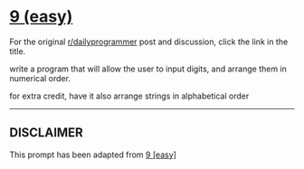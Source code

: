 # [9 (easy)](https://www.reddit.com/r/dailyprogrammer/comments/pu1rf/2172012_challenge_9_easy/)

For the original [r/dailyprogrammer](https://www.reddit.com/r/dailyprogrammer/) post and discussion, click the link in the title.

write a program that will allow the user to input digits, and arrange them in numerical order.

for extra credit, have it also arrange strings in alphabetical order


----
## **DISCLAIMER**
This prompt has been adapted from [9 [easy]](https://www.reddit.com/r/dailyprogrammer/comments/pu1rf/2172012_challenge_9_easy/
)
